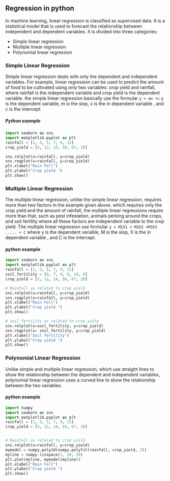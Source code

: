 ## Regression in python
 
In machine learning, linear regression is classified as supervised data. It is a statistical 
model that is used to forecast the relationship between independent and dependent variables.
It is divided into three categories:

* Simple linear regression
* Multiple linear regression
* Polynomial linear regression

### Simple Linear Regression

Simple linear regression deals with only the dependent and independent variables. For example, linear
regression can be used to predict the amount of food to be cultivated using only two variables: 
crop yield and rainfall, where rainfall is the independent variable and crop yield is the dependent 
variable. the simple linear regression basically use the formular `y = mx +c`
y is the dependent variable, m is the slop, x is the in dependent variable , and c is the intercept

##### Python example
``` python
import seaborn as sns
import matplotlib.pyplot as plt
rainfall = [1, 3, 5, 7, 9, 11]
crop_yield = [5, 12, 14, 50, 67, 20]

sns.relplot(x=rainfall, y=crop_yield)
sns.regplot(x=rainfall, y=crop_yield)
plt.xlabel("Rain Fall")
plt.ylabel("Crop yield ")
plt.show()
```

### Multiple Linear Regression

The multiple linear regression, unlike the simple linear regression, requires more than two factors in the 
example given above. which requires only the crop yield and the amount of rainfall, the multiple linear regressions 
require more than that, such as pest infestation, animals perking around the crops, and soil fertility where all these factors
are independent variable to the crop yield. The multiple linear regression use formular `y = M1X1 + M2X2 +M3X3 ..... + C`
where y is the dependent variable, M is the slop, X is the in dependent variable , and C is the intercept.

#### python example

``` python
import seaborn as sns
import matplotlib.pyplot as plt
rainfall = [1, 3, 5, 7, 9, 11]
soil_fertility = [6, 7, 8, 9, 10, 6]
crop_yield = [5, 12, 14, 50, 67, 20]

# Rainfall as related to crop yield
sns.relplot(x=rainfall, y=crop_yield)
sns.regplot(x=rainfall, y=crop_yield)
plt.xlabel("Rain Fall")
plt.ylabel("Crop yield ")
plt.show()

# soil fertility as related to crop yield
sns.relplot(x=soil_fertility, y=crop_yield)
sns.regplot(x= soil_fertility, y=crop_yield)
plt.xlabel("Soil fertility")
plt.ylabel("Crop yield ")
plt.show()

```

### Polynomial Linear Regression

Unlike simple and multiple linear regression, which use straight lines to show the relationship between the dependent 
and independent variables, polynomial linear regression uses a curved line to show the relationship between the two 
variables.

#### python example

``` python
import numpy
import seaborn as sns
import matplotlib.pyplot as plt
rainfall = [1, 3, 5, 7, 9, 11]
crop_yield = [5, 12, 14, 50, 67, 20]


# Rainfall as related to crop yield
sns.relplot(x=rainfall, y=crop_yield)
mymodel = numpy.poly1d(numpy.polyfit(rainfall, crop_yield, 2))
myline = numpy.linspace(1, 20, 30)
plt.plot(myline, mymodel(myline))
plt.xlabel("Rain Fall")
plt.ylabel("Crop yield ")
plt.show()


```